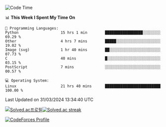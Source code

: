 
<!--START_SECTION:waka-->
![Code Time](http://img.shields.io/badge/Code%20Time-3%2C396%20hrs%2059%20mins-blue)

📊 **This Week I Spent My Time On** 

```text
💬 Programming Languages: 
Python                   15 hrs 1 min        █████████████████░░░░░░░░   69.29 % 
Other                    4 hrs 7 mins        █████░░░░░░░░░░░░░░░░░░░░   19.02 % 
Image (svg)              1 hr 40 mins        ██░░░░░░░░░░░░░░░░░░░░░░░   07.73 % 
C                        40 mins             █░░░░░░░░░░░░░░░░░░░░░░░░   03.15 % 
PostScript               7 mins              ░░░░░░░░░░░░░░░░░░░░░░░░░   00.57 % 

💻 Operating System: 
Linux                    21 hrs 40 mins      █████████████████████████   100.00 % 
```


 Last Updated on 31/03/2024 13:34:40 UTC
<!--END_SECTION:waka-->


[![Solved.ac프로필](http://mazassumnida.wtf/api/generate_badge?boj=hckim96)](https://solved.ac/hckim96)[![Solved.ac streak](http://mazandi.herokuapp.com/api?handle=hckim96&theme=dark)](https://solved.ac/hckim96)


[![CodeForces Profile](https://cf.leed.at?id=hckim96)](https://codeforces.com/profile/hckim96)

